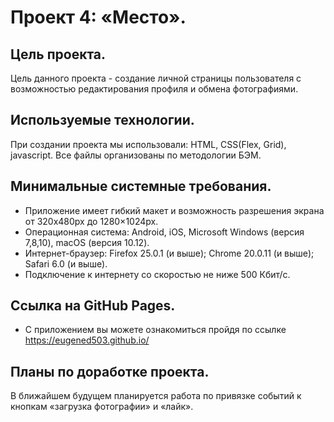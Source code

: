 # Проект 4: «Место».
## Цель проекта.
Цель данного проекта - создание личной страницы пользователя с возможностью редактирования профиля и обмена фотографиями. 

## Используемые технологии.
При создании проекта мы использовали: HTML, СSS(Flex, Grid), javascript. Все файлы организованы по методологии БЭМ.

## Минимальные системные требования.
* Приложение имеет гибкий макет и возможность разрешения экрана от 320x480px до 1280×1024px.
* Операционная система: Android, iOS, Microsoft Windows (версия 7,8,10), macOS (версия 10.12).
* Интернет-браузер: Firefox 25.0.1 (и выше); Chrome 20.0.11 (и выше); Safari 6.0 (и выше).
* Подключение к интернету со скоростью не ниже 500 Кбит/с.

## Ссылка на GitHub Pages.
* С приложением вы можете ознакомиться пройдя по ссылке https://eugened503.github.io/

## Планы по доработке проекта.
В ближайшем будущем планируется работа по привязке событий к кнопкам «загрузка фотографии» и «лайк». 

 

